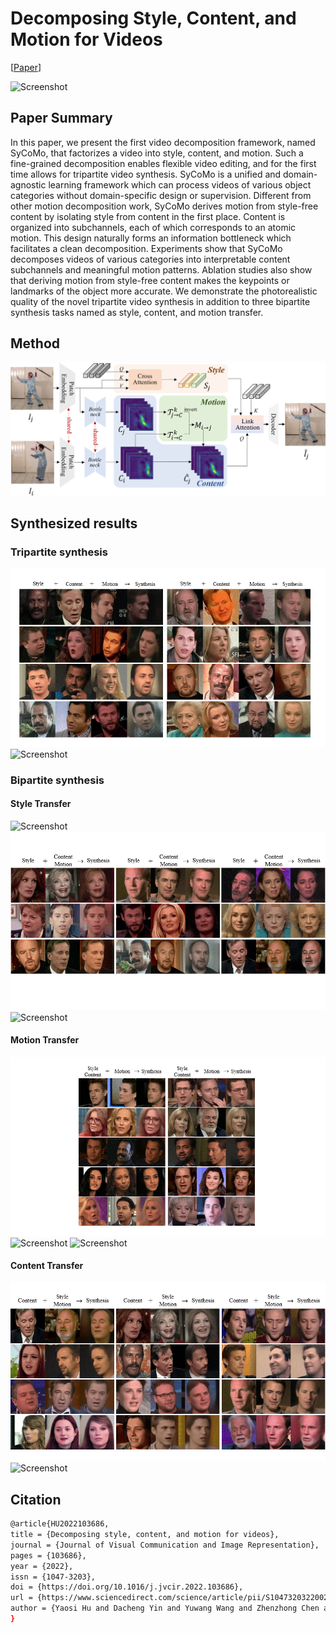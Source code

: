 # Decomposing Style, Content, and Motion for Videos 
[[Paper](https://doi.org/10.1016/j.jvcir.2022.103686)]

![Screenshot](assets/teaser.gif)

## Paper Summary
In this paper, we present the first video decomposition framework, named SyCoMo, that factorizes a video into style, content, and motion. Such a fine-grained decomposition enables flexible video editing, and for the first time allows for tripartite video synthesis. SyCoMo is a unified and domain-agnostic learning framework which can process videos of various object categories without domain-specific design or supervision. Different from other motion decomposition work, SyCoMo derives motion from style-free content by isolating style from content in the first place. Content is organized into subchannels, each of which corresponds to an atomic motion. This design naturally forms an information bottleneck which facilitates a clean decomposition. Experiments show that SyCoMo decomposes videos of various categories into interpretable content subchannels and meaningful motion patterns. Ablation studies also show that deriving motion from style-free content makes the keypoints or landmarks of the object more accurate. We demonstrate the photorealistic quality of the novel tripartite video synthesis in addition to three bipartite synthesis tasks named as style, content, and motion transfer.

## Method
![Screenshot](assets/framework.png)

## Synthesized results
### Tripartite synthesis
![Screenshot](assets/tripartite_synthesis_1.gif)
![Screenshot](assets/tripartite_synthesis_2.gif)

### Bipartite synthesis
#### Style Transfer
![Screenshot](assets/style_transfer_1.gif)
![Screenshot](assets/style_transfer_2.gif)
![Screenshot](assets/style_transfer_3.gif)

#### Motion Transfer
![Screenshot](assets/motion_transfer_1.gif)
![Screenshot](assets/motion_transfer_2.gif)
![Screenshot](assets/motion_transfer_3.gif)

#### Content Transfer
![Screenshot](assets/content_transfer_1.gif)
![Screenshot](assets/content_transfer_2.gif)

## Citation
```bash
@article{HU2022103686,
title = {Decomposing style, content, and motion for videos},
journal = {Journal of Visual Communication and Image Representation},
pages = {103686},
year = {2022},
issn = {1047-3203},
doi = {https://doi.org/10.1016/j.jvcir.2022.103686},
url = {https://www.sciencedirect.com/science/article/pii/S1047320322002061},
author = {Yaosi Hu and Dacheng Yin and Yuwang Wang and Zhenzhong Chen and Chong Luo},
}
```

